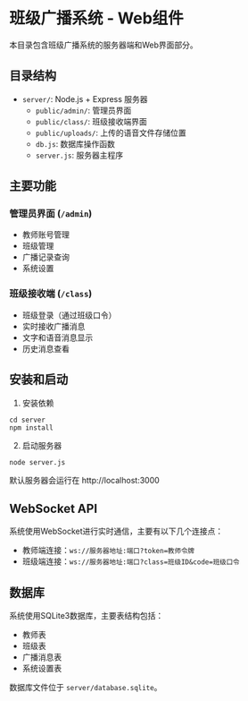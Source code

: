 # 班级广播系统 - Web组件

本目录包含班级广播系统的服务器端和Web界面部分。

## 目录结构

- `server/`: Node.js + Express 服务器
  - `public/admin/`: 管理员界面
  - `public/class/`: 班级接收端界面
  - `public/uploads/`: 上传的语音文件存储位置
  - `db.js`: 数据库操作函数
  - `server.js`: 服务器主程序

## 主要功能

### 管理员界面 (`/admin`)
- 教师账号管理
- 班级管理
- 广播记录查询
- 系统设置

### 班级接收端 (`/class`)
- 班级登录（通过班级口令）
- 实时接收广播消息
- 文字和语音消息显示
- 历史消息查看

## 安装和启动

1. 安装依赖
```
cd server
npm install
```

2. 启动服务器
```
node server.js
```

默认服务器会运行在 http://localhost:3000

## WebSocket API

系统使用WebSocket进行实时通信，主要有以下几个连接点：

- 教师端连接：`ws://服务器地址:端口?token=教师令牌`
- 班级端连接：`ws://服务器地址:端口?class=班级ID&code=班级口令`

## 数据库

系统使用SQLite3数据库，主要表结构包括：
- 教师表
- 班级表
- 广播消息表
- 系统设置表

数据库文件位于 `server/database.sqlite`。 